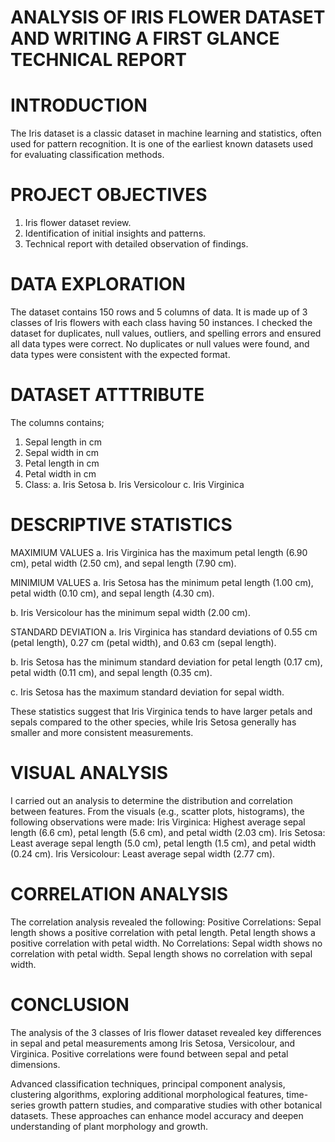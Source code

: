 # ANALYSIS OF IRIS FLOWER DATASET AND WRITING A FIRST GLANCE TECHNICAL REPORT


# INTRODUCTION
The Iris dataset is a classic dataset in machine learning and statistics, often used for pattern recognition. It is one of the earliest known datasets used for evaluating classification methods.


# PROJECT OBJECTIVES
1. Iris flower dataset review.
2. Identification of initial insights and patterns.
3. Technical report with detailed observation of findings.


# DATA EXPLORATION
The dataset contains 150 rows and 5 columns of data. It is made up of 3 classes of Iris flowers with each class having 50 instances. I checked the dataset for duplicates, null values, outliers, and spelling errors and ensured all data types were correct. No duplicates or null values were found, and data types were consistent with the expected format.


# DATASET ATTTRIBUTE
The columns contains;
1. Sepal length in cm
2. Sepal width in cm
3. Petal length in cm
4. Petal width in cm
5. Class:
a. Iris Setosa
b. Iris Versicolour
c. Iris Virginica

# DESCRIPTIVE STATISTICS
MAXIMIUM VALUES
a. Iris Virginica has the maximum petal length (6.90 cm), petal width (2.50 cm), and sepal length (7.90 cm).

MINIMIUM VALUES
a. Iris Setosa has the minimum petal length (1.00 cm), petal width (0.10 cm), and sepal length (4.30 cm).

b. Iris Versicolour has the minimum sepal width (2.00 cm).

STANDARD DEVIATION
a. Iris Virginica has standard deviations of 0.55 cm (petal length), 0.27 cm (petal width), and 0.63 cm (sepal length).

b. Iris Setosa has the minimum standard deviation for petal length (0.17 cm), petal width (0.11 cm), and sepal length (0.35 cm).

c. Iris Setosa has the maximum standard deviation for sepal width.

These statistics suggest that Iris Virginica tends to have larger petals and sepals compared to the other species, while Iris Setosa generally has smaller and more consistent measurements.


# VISUAL ANALYSIS
I carried out an analysis to determine the distribution and correlation between features.
From the visuals (e.g., scatter plots, histograms), the following observations were made:
Iris Virginica: Highest average sepal length (6.6 cm), petal length (5.6 cm), and petal width (2.03 cm).
Iris Setosa: Least average sepal length (5.0 cm), petal length (1.5 cm), and petal width (0.24 cm).
Iris Versicolour: Least average sepal width (2.77 cm).

# CORRELATION ANALYSIS

The correlation analysis revealed the following:
Positive Correlations:
Sepal length shows a positive correlation with petal length.
Petal length shows a positive correlation with petal width.
No Correlations:
Sepal width shows no correlation with petal width.
Sepal length shows no correlation with sepal width.

# CONCLUSION
The analysis of the 3 classes of Iris flower dataset revealed key differences in sepal and petal measurements among Iris Setosa, Versicolour, and Virginica. Positive correlations were found between sepal and petal dimensions.  

Advanced classification techniques, principal component analysis, clustering algorithms, exploring additional morphological features, time-series growth pattern studies, and comparative studies with other botanical datasets. These approaches can enhance model accuracy and deepen understanding of plant morphology and growth.
